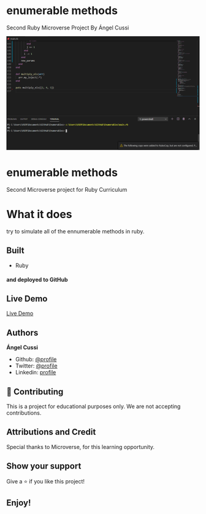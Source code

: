 # enumerable methods

Second Ruby Microverse Project By Ángel Cussi 

![screenshot](./screenshot.png)

# enumerable methods

Second Microverse project for Ruby Curriculum

# What it does

try to simulate all of the ennumerable methods in ruby.

## Built 

- Ruby

#### and deployed to GitHub

## Live Demo

[Live Demo](https://repl.it/github/abcussi/Enumerables)

## Authors

**Ángel Cussi**
- Github: [@profile](https://github.com/abcussi)
- Twitter: [@profile](https://twitter.com/thecussi)
- Linkedin: [profile](https://www.linkedin.com/in/angel-cussi-1b2310174/)

## 🤝 Contributing

This is a project for educational purposes only. We are not accepting contributions.

## Attributions and Credit

Special thanks to Microverse, for this learning opportunity. 

## Show your support

Give a ⭐️ if you like this project!

## Enjoy!
